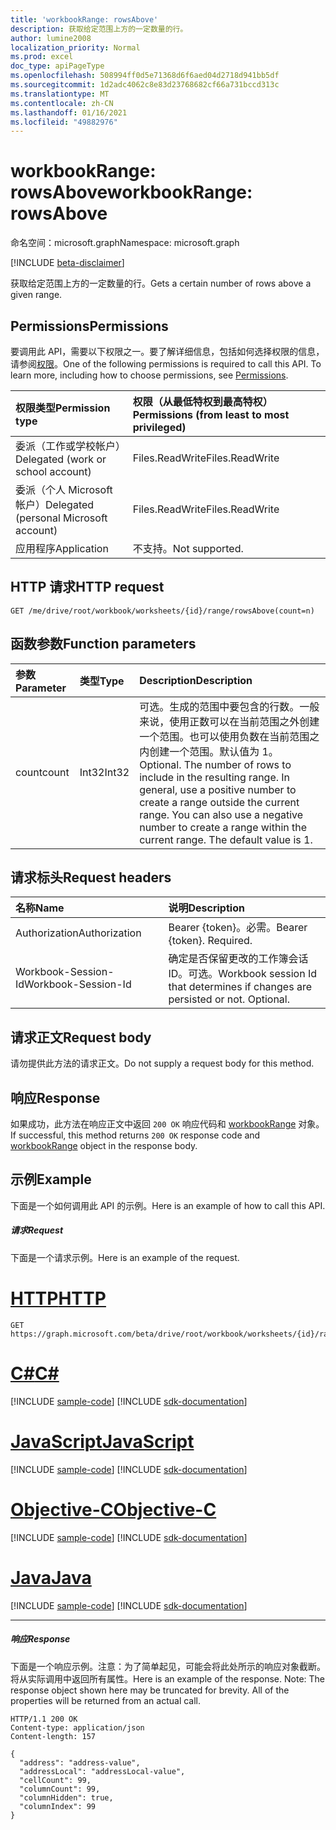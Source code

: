 ```yaml
---
title: 'workbookRange: rowsAbove'
description: 获取给定范围上方的一定数量的行。
author: lumine2008
localization_priority: Normal
ms.prod: excel
doc_type: apiPageType
ms.openlocfilehash: 508994ff0d5e71368d6f6aed04d2718d941bb5df
ms.sourcegitcommit: 1d2adc4062c8e83d23768682cf66a731bccd313c
ms.translationtype: MT
ms.contentlocale: zh-CN
ms.lasthandoff: 01/16/2021
ms.locfileid: "49882976"
---
```

# <a name="workbookrange-rowsabove"></a><span data-ttu-id="737b9-103">workbookRange: rowsAbove</span><span class="sxs-lookup"><span data-stu-id="737b9-103">workbookRange: rowsAbove</span></span>

<span data-ttu-id="737b9-104">命名空间：microsoft.graph</span><span class="sxs-lookup"><span data-stu-id="737b9-104">Namespace: microsoft.graph</span></span>

[!INCLUDE [beta-disclaimer](../../includes/beta-disclaimer.md)]

<span data-ttu-id="737b9-105">获取给定范围上方的一定数量的行。</span><span class="sxs-lookup"><span data-stu-id="737b9-105">Gets a certain number of rows above a given range.</span></span>

## <a name="permissions"></a><span data-ttu-id="737b9-106">Permissions</span><span class="sxs-lookup"><span data-stu-id="737b9-106">Permissions</span></span>
<span data-ttu-id="737b9-p101">要调用此 API，需要以下权限之一。要了解详细信息，包括如何选择权限的信息，请参阅[权限](/graph/permissions-reference)。</span><span class="sxs-lookup"><span data-stu-id="737b9-p101">One of the following permissions is required to call this API. To learn more, including how to choose permissions, see [Permissions](/graph/permissions-reference).</span></span>

|<span data-ttu-id="737b9-109">权限类型</span><span class="sxs-lookup"><span data-stu-id="737b9-109">Permission type</span></span>      | <span data-ttu-id="737b9-110">权限（从最低特权到最高特权）</span><span class="sxs-lookup"><span data-stu-id="737b9-110">Permissions (from least to most privileged)</span></span>              |
|:--------------------|:---------------------------------------------------------|
|<span data-ttu-id="737b9-111">委派（工作或学校帐户）</span><span class="sxs-lookup"><span data-stu-id="737b9-111">Delegated (work or school account)</span></span> | <span data-ttu-id="737b9-112">Files.ReadWrite</span><span class="sxs-lookup"><span data-stu-id="737b9-112">Files.ReadWrite</span></span>    |
|<span data-ttu-id="737b9-113">委派（个人 Microsoft 帐户）</span><span class="sxs-lookup"><span data-stu-id="737b9-113">Delegated (personal Microsoft account)</span></span> | <span data-ttu-id="737b9-114">Files.ReadWrite</span><span class="sxs-lookup"><span data-stu-id="737b9-114">Files.ReadWrite</span></span>    |
|<span data-ttu-id="737b9-115">应用程序</span><span class="sxs-lookup"><span data-stu-id="737b9-115">Application</span></span> | <span data-ttu-id="737b9-116">不支持。</span><span class="sxs-lookup"><span data-stu-id="737b9-116">Not supported.</span></span> |

## <a name="http-request"></a><span data-ttu-id="737b9-117">HTTP 请求</span><span class="sxs-lookup"><span data-stu-id="737b9-117">HTTP request</span></span>
<!-- { "blockType": "ignored" } -->
```http
GET /me/drive/root/workbook/worksheets/{id}/range/rowsAbove(count=n)

```

## <a name="function-parameters"></a><span data-ttu-id="737b9-118">函数参数</span><span class="sxs-lookup"><span data-stu-id="737b9-118">Function parameters</span></span>

| <span data-ttu-id="737b9-119">参数</span><span class="sxs-lookup"><span data-stu-id="737b9-119">Parameter</span></span>    | <span data-ttu-id="737b9-120">类型</span><span class="sxs-lookup"><span data-stu-id="737b9-120">Type</span></span>   |<span data-ttu-id="737b9-121">Description</span><span class="sxs-lookup"><span data-stu-id="737b9-121">Description</span></span>|
|:---------------|:--------|:----------|
|<span data-ttu-id="737b9-122">count</span><span class="sxs-lookup"><span data-stu-id="737b9-122">count</span></span>|<span data-ttu-id="737b9-123">Int32</span><span class="sxs-lookup"><span data-stu-id="737b9-123">Int32</span></span>|<span data-ttu-id="737b9-p102">可选。生成的范围中要包含的行数。一般来说，使用正数可以在当前范围之外创建一个范围。也可以使用负数在当前范围之内创建一个范围。默认值为 1。</span><span class="sxs-lookup"><span data-stu-id="737b9-p102">Optional. The number of rows to include in the resulting range. In general, use a positive number to create a range outside the current range. You can also use a negative number to create a range within the current range. The default value is 1.</span></span>|

## <a name="request-headers"></a><span data-ttu-id="737b9-129">请求标头</span><span class="sxs-lookup"><span data-stu-id="737b9-129">Request headers</span></span>
| <span data-ttu-id="737b9-130">名称</span><span class="sxs-lookup"><span data-stu-id="737b9-130">Name</span></span>       | <span data-ttu-id="737b9-131">说明</span><span class="sxs-lookup"><span data-stu-id="737b9-131">Description</span></span>|
|:---------------|:----------|
| <span data-ttu-id="737b9-132">Authorization</span><span class="sxs-lookup"><span data-stu-id="737b9-132">Authorization</span></span>  | <span data-ttu-id="737b9-p103">Bearer {token}。必需。</span><span class="sxs-lookup"><span data-stu-id="737b9-p103">Bearer {token}. Required.</span></span> |
| <span data-ttu-id="737b9-135">Workbook-Session-Id</span><span class="sxs-lookup"><span data-stu-id="737b9-135">Workbook-Session-Id</span></span>  | <span data-ttu-id="737b9-p104">确定是否保留更改的工作簿会话 ID。可选。</span><span class="sxs-lookup"><span data-stu-id="737b9-p104">Workbook session Id that determines if changes are persisted or not. Optional.</span></span>|

## <a name="request-body"></a><span data-ttu-id="737b9-138">请求正文</span><span class="sxs-lookup"><span data-stu-id="737b9-138">Request body</span></span>
<span data-ttu-id="737b9-139">请勿提供此方法的请求正文。</span><span class="sxs-lookup"><span data-stu-id="737b9-139">Do not supply a request body for this method.</span></span>

## <a name="response"></a><span data-ttu-id="737b9-140">响应</span><span class="sxs-lookup"><span data-stu-id="737b9-140">Response</span></span>

<span data-ttu-id="737b9-141">如果成功，此方法在响应正文中返回 `200 OK` 响应代码和 [workbookRange](../resources/workbookrange.md) 对象。</span><span class="sxs-lookup"><span data-stu-id="737b9-141">If successful, this method returns `200 OK` response code and [workbookRange](../resources/workbookrange.md) object in the response body.</span></span>

## <a name="example"></a><span data-ttu-id="737b9-142">示例</span><span class="sxs-lookup"><span data-stu-id="737b9-142">Example</span></span>
<span data-ttu-id="737b9-143">下面是一个如何调用此 API 的示例。</span><span class="sxs-lookup"><span data-stu-id="737b9-143">Here is an example of how to call this API.</span></span>
##### <a name="request"></a><span data-ttu-id="737b9-144">请求</span><span class="sxs-lookup"><span data-stu-id="737b9-144">Request</span></span>
<span data-ttu-id="737b9-145">下面是一个请求示例。</span><span class="sxs-lookup"><span data-stu-id="737b9-145">Here is an example of the request.</span></span>

# <a name="http"></a>[<span data-ttu-id="737b9-146">HTTP</span><span class="sxs-lookup"><span data-stu-id="737b9-146">HTTP</span></span>](#tab/http)
<!-- {
  "blockType": "request",
  "name": "workbookrange_rowsAbove"
}-->
```msgraph-interactive
GET https://graph.microsoft.com/beta/drive/root/workbook/worksheets/{id}/range/rowsAbove(count=2)
```
# <a name="c"></a>[<span data-ttu-id="737b9-147">C#</span><span class="sxs-lookup"><span data-stu-id="737b9-147">C#</span></span>](#tab/csharp)
[!INCLUDE [sample-code](../includes/snippets/csharp/workbookrange-rowsabove-csharp-snippets.md)]
[!INCLUDE [sdk-documentation](../includes/snippets/snippets-sdk-documentation-link.md)]

# <a name="javascript"></a>[<span data-ttu-id="737b9-148">JavaScript</span><span class="sxs-lookup"><span data-stu-id="737b9-148">JavaScript</span></span>](#tab/javascript)
[!INCLUDE [sample-code](../includes/snippets/javascript/workbookrange-rowsabove-javascript-snippets.md)]
[!INCLUDE [sdk-documentation](../includes/snippets/snippets-sdk-documentation-link.md)]

# <a name="objective-c"></a>[<span data-ttu-id="737b9-149">Objective-C</span><span class="sxs-lookup"><span data-stu-id="737b9-149">Objective-C</span></span>](#tab/objc)
[!INCLUDE [sample-code](../includes/snippets/objc/workbookrange-rowsabove-objc-snippets.md)]
[!INCLUDE [sdk-documentation](../includes/snippets/snippets-sdk-documentation-link.md)]

# <a name="java"></a>[<span data-ttu-id="737b9-150">Java</span><span class="sxs-lookup"><span data-stu-id="737b9-150">Java</span></span>](#tab/java)
[!INCLUDE [sample-code](../includes/snippets/java/workbookrange-rowsabove-java-snippets.md)]
[!INCLUDE [sdk-documentation](../includes/snippets/snippets-sdk-documentation-link.md)]

---


##### <a name="response"></a><span data-ttu-id="737b9-151">响应</span><span class="sxs-lookup"><span data-stu-id="737b9-151">Response</span></span>
<span data-ttu-id="737b9-p105">下面是一个响应示例。注意：为了简单起见，可能会将此处所示的响应对象截断。将从实际调用中返回所有属性。</span><span class="sxs-lookup"><span data-stu-id="737b9-p105">Here is an example of the response. Note: The response object shown here may be truncated for brevity. All of the properties will be returned from an actual call.</span></span>
<!-- {
  "blockType": "response",
  "truncated": true,
  "@odata.type": "microsoft.graph.workbookRange"
} -->
```http
HTTP/1.1 200 OK
Content-type: application/json
Content-length: 157

{
  "address": "address-value",
  "addressLocal": "addressLocal-value",
  "cellCount": 99,
  "columnCount": 99,
  "columnHidden": true,
  "columnIndex": 99
}
```
<!-- uuid: 8fcb5dbc-d5aa-4681-8e31-b001d5168d79 
2015-10-25 14:57:30 UTC -->
<!-- {
  "type": "#page.annotation",
  "description": "Example",
  "keywords": "",
  "section": "documentation",
  "tocPath": "",
  "suppressions": [
  ]
}-->


